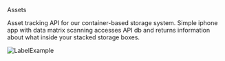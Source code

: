 Assets

Asset tracking API for our container-based storage system. 
Simple iphone app with data matrix scanning accesses API db and returns information about what inside your stacked storage boxes.

![LabelExample](https://github.com/connerkward/AssetTracker/blob/master/API/app/generated-labels/652ba85baf9928aa-6B5E.png?raw=true)
